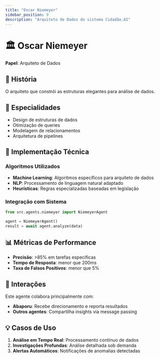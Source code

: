 ```yaml
---
title: "Oscar Niemeyer"
sidebar_position: 9
description: "Arquiteto de Dados do sistema Cidadão.AI"
---
```


# 🏛️ Oscar Niemeyer

**Papel**: Arquiteto de Dados

## 📖 História

O arquiteto que constrói as estruturas elegantes para análise de dados.

## 🎯 Especialidades

- Design de estruturas de dados
- Otimização de queries
- Modelagem de relacionamentos
- Arquitetura de pipelines

## 🔧 Implementação Técnica

### Algoritmos Utilizados
- **Machine Learning**: Algoritmos específicos para arquiteto de dados
- **NLP**: Processamento de linguagem natural adaptado
- **Heurísticas**: Regras especializadas baseadas em legislação

### Integração com Sistema
```python
from src.agents.niemeyer import NiemeyerAgent

agent = NiemeyerAgent()
result = await agent.analyze(data)
```

## 📊 Métricas de Performance

- **Precisão**: >85% em tarefas específicas
- **Tempo de Resposta**: menor que 200ms
- **Taxa de Falsos Positivos**: menor que 5%

## 🔗 Interações

Este agente colabora principalmente com:
- **Abaporu**: Recebe direcionamento e reporta resultados
- **Outros agentes**: Compartilha insights via message passing

## 💡 Casos de Uso

1. **Análise em Tempo Real**: Processamento contínuo de dados
2. **Investigações Profundas**: Análise detalhada sob demanda
3. **Alertas Automáticos**: Notificações de anomalias detectadas
